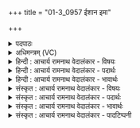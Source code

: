 +++
title = "01-3_0957 ईशान इमा"

+++
<details><summary>पदपाठः</summary>

ई꣣शानः꣢। इ꣣मा꣢। भु꣡व꣢꣯नानि। ई꣡य꣢꣯से। यु꣣जानः꣢। इ꣣न्दो। हरि꣡तः꣢। सुप꣢र्ण्यः। सु꣣। पर्ण्यः꣢। ताः। ते꣢। क्षरन्तु। म꣡धुम꣢꣯त्। घृ꣣त꣢म्। प꣣यः꣢। त꣡व꣢꣯। व्र꣣ते꣢। सो꣣म। तिष्ठन्तु। कृष्ट꣡यः꣢। ९५७।
</details>

<details><summary>अधिमन्त्रम् (VC)</summary>

- पवमानः सोमः
- त्रय ऋषयः
- जगती
- निषादः
</details>

<details><summary>हिन्दी : आचार्य रामनाथ वेदालंकार - विषयः</summary>

आगे पुनः वही विषय है।
</details>

<details><summary>हिन्दी : आचार्य रामनाथ वेदालंकार - पदार्थः</summary>

पदार्थान्वय -  हे(इन्दो)तेजस्विन्,चन्द्रमा के समान आह्लाददायक परमात्मन्!आप(इमा भुवनानि)इन लोकों के(ईशानः)अधिष्ठाता होते हुए(ईयसे)व्याप्त हो। आप(सुपर्ण्यः हरितः)तीव्र गतिवाली सूर्यकिरणों को(युजानः)भूमि,चन्द्रमा आदि ग्रहोपग्रहों में जोड़ते हुए(ईयसे)व्याप्त होते हो।(ते)आपकी(ताः)वे सूर्य-किरणें(मधुमत्)मधुर, (घृतम्)प्रवाहशील(पयः)वर्षाजल को(क्षरन्तु)बरसायें। हे(सोम)शुभगुणप्रेरक परमात्मन्! (तव व्रते)आपके उपदेश किये हुए कर्म में(कृष्टयः)प्रजाएँ(तिष्ठन्तु)स्थित रहें ॥३॥
</details>

<details><summary>हिन्दी : आचार्य रामनाथ वेदालंकार - भावार्थः</summary>

भावार्थ -  जो परमेश्वर सब जगत् को उत्पन्न करके उसकी भली-भाँति व्यवस्था करता है,जो मेघों में जल निहित करता तथा बरसाता है,उसके बताये व्रतों का पालन करते हुए सब लोग सुखी हों ॥३॥
</details>

<details><summary>संस्कृत : आचार्य रामनाथ वेदालंकार - विषयः</summary>

अथ पुनः स एव विषयो वर्ण्यते।
</details>

<details><summary>संस्कृत : आचार्य रामनाथ वेदालंकार - पदार्थः</summary>

पदार्थान्वय -  हे(इन्दो)तेजस्विन्,चन्द्रवदाह्लादक परमात्मन्!त्वम्(इमा भुवनानि)इमान् लोकान्(ईशानः)अधितिष्ठन्(ईयसे)व्याप्नोषि। त्वम्(सुपर्ण्यः हरितः)सुपतनान् आदित्यरश्मीन्।[हरितः इति रश्मिनाम। निघं० १।६। हरितः हरणान् आदित्यरश्मीन् इति निरुक्तम् ४।११।] (युजानः)भूचन्द्रादिषु ग्रहोपग्रहेषु योजयन्(ईयसे)व्याप्नोषि।(ते)तव(ताः)आदित्यदीधितयः(मधुमत्)मधुरम्(घृतम्)प्रवहणशीलम्(पयः)वृष्ट्युदकम्।[पयः इत्युदकनाम। निघं० १।१२।] (क्षरन्तु)वर्षन्तु। हे(सोम)शुभगुणप्रेरक परमात्मन्! (तव व्रते)त्वया उपदिष्टे कर्मणि(कृष्टयः२)प्रजाः।[कृष्टय इति मनुष्यनाम। निघं० २।३।] (तिष्ठन्तु)वर्तन्ताम्।[संहितायाम् ‘भुवनानि ईयसे’ इत्यत्र ‘ईषाअक्षादीनां छन्दसि प्रकृतिभावो वक्तव्यः’। वा० ६।१।१२६ इत्यनेन प्रकृतिभावो बोध्यः]॥३॥
</details>

<details><summary>संस्कृत : आचार्य रामनाथ वेदालंकार - भावार्थः</summary>

भावार्थ -  यः परमेश्वरः सकलं जगदुत्पाद्य तत् सम्यग् व्यवस्थापयति,यो मेघेषु जलं निदधाति वर्षति च,तदुक्तानि व्रतानि पालयन्तः सर्वे जनाः सुखिनो भवन्तु ॥३॥
</details>

<details><summary>संस्कृत : आचार्य रामनाथ वेदालंकार - पादटिप्पनी</summary>

टिप्पनी -   १. ऋ० ९।८६।३७ ‘ईयसे’ इत्यत्र ‘वीय॑से’ इति पाठः। २. कृष्टयः कवयः पण्डिताः मेधाविनः—इति वि०।
</details>